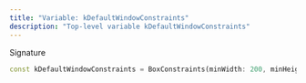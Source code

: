 ```yaml
---
title: "Variable: kDefaultWindowConstraints"
description: "Top-level variable kDefaultWindowConstraints"
---
```


Signature
```dart
const kDefaultWindowConstraints = BoxConstraints(minWidth: 200, minHeight: 200);
```
